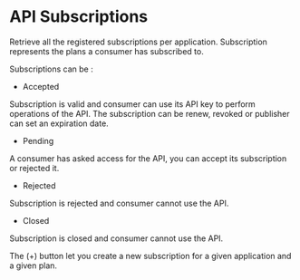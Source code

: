 # API Subscriptions

Retrieve all the registered subscriptions per application. Subscription represents the plans a consumer has subscribed to.

Subscriptions can be : 

* Accepted

Subscription is valid and consumer can use its API key to perform operations of the API. 
The subscription can be renew, revoked or publisher can set an expiration date.

* Pending

A consumer has asked access for the API, you can accept its subscription or rejected it.

* Rejected

Subscription is rejected and consumer cannot use the API.

* Closed

Subscription is closed and consumer cannot use the API.

The (+) button let you create a new subscription for a given application and a given plan.
